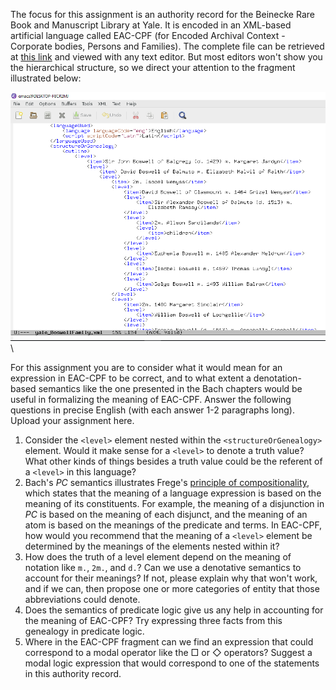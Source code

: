 The focus for this assignment is an authority record for the Beinecke
Rare Book and Manuscript Library at Yale. It is encoded in an
XML-based artificial language called EAC-CPF (for Encoded Archival
Context - Corporate bodies, Persons and Families). The complete file
can be retrieved at [this
link](http://eac.staatsbibliothek-berlin.de/fileadmin/user_upload/schema/yale_BoswellFamily.xml)
and viewed with any text editor. But most editors won't show you the hierarchical structure, so we
direct your attention to the fragment illustrated below:


![cpfexample](cpfExample.png)\ 

For this assignment you are to consider what it would mean for an
expression in EAC-CPF to be correct, and to what extent a
denotation-based semantics like the one presented in the Bach chapters
would be useful in formalizing the meaning of EAC-CPF. Answer the
following questions in precise English (with each answer 1-2
paragraphs long). Upload your assignment here.

1. Consider the `<level>` element nested within the
   `<structureOrGenealogy>` element. Would it make sense for a
   `<level>` to denote a truth value? What other kinds of things
   besides a truth value could be the referent of a `<level>` in this
   language?
2. Bach's *PC* semantics illustrates Frege's [principle of
   compositionality](https://en.wikipedia.org/wiki/Principle_of_compositionality),
   which states that the meaning of a language expression is based on
   the meaning of its constituents. For example, the meaning of a
   disjunction in *PC* is based on the meaning of each disjunct, and
   the meaning of an atom is based on the meanings of the predicate
   and terms. In EAC-CPF, how would you recommend that the meaning of
   a `<level>` element be determined by the meanings of the elements
   nested within it?
3. How does the truth of a level element depend on the meaning of
   notation like `m.`, `2m.`, and `d.`?  Can we use a denotative
   semantics to account for their meanings? If not, please explain why
   that won't work, and if we can, then propose one or more categories
   of entity that those abbreviations could denote.
4. Does the semantics of predicate logic give us any help in
   accounting for the meaning of EAC-CPF? Try expressing three facts
   from this genealogy in predicate logic.
5. Where in the EAC-CPF fragment can we find an expression that could
   correspond to a modal operator like the $\Box$ or $\Diamond$
   operators? Suggest a modal logic expression that would correspond
   to one of the statements in this authority record.